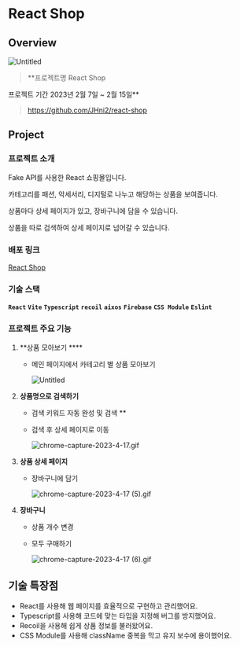 # React Shop

## Overview

![Untitled](https://s3-us-west-2.amazonaws.com/secure.notion-static.com/c24ba5e6-f024-439f-8179-9e062649b4f8/Untitled.png)

> **프로젝트명 
React Shop

프로젝트 기간 
2023년 2월 7일 ~ 2월 15일**
> 
> 
> https://github.com/JHni2/react-shop
> 

## Project

### 프로젝트 소개

Fake API를 사용한 React 쇼핑몰입니다.

카테고리를 패션, 악세서리, 디지털로 나누고 해당하는 상품을 보여줍니다.

상품마다 상세 페이지가 있고, 장바구니에 담을 수 있습니다.

상품을 따로 검색하여 상세 페이지로 넘어갈 수 있습니다.

### **배포 링크**

[React Shop](https://react-shop-one-pi.vercel.app/)

### **기술 스택**

**`React`** **`Vite`** **`Typescript`** **`recoil`** **`aixos`** **`Firebase`** **`CSS Module`** **`Eslint`**

### 프로젝트 주요 기능

1. **상품 모아보기 ****
    - 메인 페이지에서 카테고리 별 상품 모아보기
        
        ![Untitled](https://s3-us-west-2.amazonaws.com/secure.notion-static.com/ff7b55a0-8ee8-4c1b-a5e7-9bc16aaa5a20/Untitled.png)
        

1.  **상품명으로 검색하기**
    - 검색 키워드 자동 완성 및 검색  **
    - 검색 후 상세 페이지로 이동
        
        ![chrome-capture-2023-4-17.gif](https://s3-us-west-2.amazonaws.com/secure.notion-static.com/708859a9-44e7-41f5-b3d9-8efbfde1ceb8/chrome-capture-2023-4-17.gif)
        

1. **상품 상세 페이지**
    - 장바구니에 담기
        
        ![chrome-capture-2023-4-17 (5).gif](https://s3-us-west-2.amazonaws.com/secure.notion-static.com/578d6080-0ec3-47d3-b659-6a8bdfd6f866/chrome-capture-2023-4-17_(5).gif)
        

1. **장바구니**
    - 상품 개수 변경
    - 모두 구매하기
        
        ![chrome-capture-2023-4-17 (6).gif](https://s3-us-west-2.amazonaws.com/secure.notion-static.com/42746cf5-809f-404e-83b3-aa830305a4d5/chrome-capture-2023-4-17_(6).gif)
        

## 기술 특장점

- React를 사용해 웹 페이지를 효율적으로 구현하고 관리했어요.
- Typescript를 사용해 코드에 맞는 타입을 지정해 버그를 방지했어요.
- Recoil을 사용해 쉽게 상품 정보를 불러왔어요.
- CSS Module를 사용해 className 중복을 막고 유지 보수에 용이했어요.